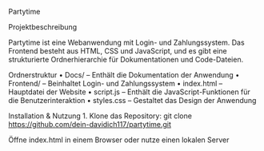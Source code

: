 Partytime

Projektbeschreibung

Partytime ist eine Webanwendung mit Login- und Zahlungssystem. Das Frontend besteht aus HTML, CSS und JavaScript, und es gibt eine strukturierte Ordnerhierarchie für Dokumentationen und Code-Dateien.

Ordnerstruktur
	•	Docs/ – Enthält die Dokumentation der Anwendung
	•	Frontend/ – Beinhaltet Login- und Zahlungssystem
	•	index.html – Hauptdatei der Website
	•	script.js – Enthält die JavaScript-Funktionen für die Benutzerinteraktion
	•	styles.css – Gestaltet das Design der Anwendung

 Installation & Nutzung
	1.	Klone das Repository:
 git clone https://github.com/dein-davidich117/partytime.git

 Öffne index.html in einem Browser oder nutze einen lokalen Server


 
